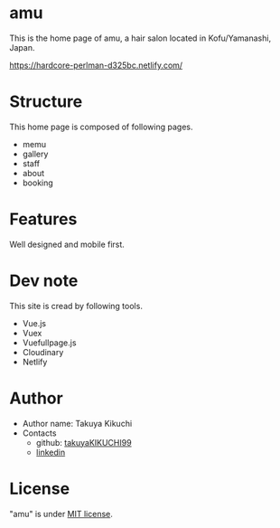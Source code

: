 # amu

This is the home page of amu, a hair salon located in Kofu/Yamanashi, Japan.

https://hardcore-perlman-d325bc.netlify.com/

# Structure

This home page is composed of following pages.

- memu
- gallery
- staff
- about
- booking

# Features

Well designed and mobile first.

# Dev note

This site is cread by following tools.

- Vue.js
- Vuex
- Vuefullpage.js
- Cloudinary
- Netlify

# Author

- Author name: Takuya Kikuchi
- Contacts
  - github: [takuyaKIKUCHI99](https://github.com/takuyaKIKUCHI99)
  - [linkedin](https://www.linkedin.com/in/takuya-kikuchi/)

# License

"amu" is under [MIT license](https://en.wikipedia.org/wiki/MIT_License).
